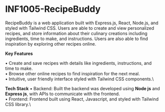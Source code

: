 # INF1005-RecipeBuddy
RecipeBuddy is a web application built with Express.js, React, Node.js, and styled with Tailwind CSS. Users are able to create and view personalized recipes, and store information about their culinary creations including ingredients, time to make, and instructions. Users are also able to find inspiration by exploring other recipes online.

**Key Features**

• Create and save recipes with details like ingredients, instructions, and time to make.\
• Browse other online recipes to find inspiration for the next meal.\
• Intuitive, user friendly interface styled with Tailwind CSS components.\

**Tech Stack**
• Backend: Built the backend was developed using **Node js** and **Express js**, with APIs to communicate with the frontend.\
• Frontend: Frontend built using React, Javascript, and styled with Tailwind CSS library.\
